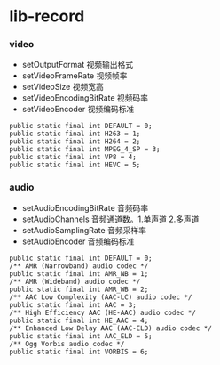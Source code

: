 # lib-record

### video

- setOutputFormat 视频输出格式
- setVideoFrameRate 视频帧率
- setVideoSize 视频宽高
- setVideoEncodingBitRate 视频码率
- setVideoEncoder 视频编码标准
```
public static final int DEFAULT = 0;
public static final int H263 = 1;
public static final int H264 = 2;
public static final int MPEG_4_SP = 3;
public static final int VP8 = 4;
public static final int HEVC = 5;
```



### audio


- setAudioEncodingBitRate 音频码率
- setAudioChannels 音频通道数。1.单声道 2.多声道
- setAudioSamplingRate 音频采样率
- setAudioEncoder  音频编码标准
```
public static final int DEFAULT = 0;
/** AMR (Narrowband) audio codec */
public static final int AMR_NB = 1;
/** AMR (Wideband) audio codec */
public static final int AMR_WB = 2;
/** AAC Low Complexity (AAC-LC) audio codec */
public static final int AAC = 3;
/** High Efficiency AAC (HE-AAC) audio codec */
public static final int HE_AAC = 4;
/** Enhanced Low Delay AAC (AAC-ELD) audio codec */
public static final int AAC_ELD = 5;
/** Ogg Vorbis audio codec */
public static final int VORBIS = 6;
```